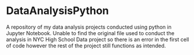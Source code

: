# DataAnalysisPython
A repository of my data analysis projects conducted using python in Jupyter Notebook.
Unable to find the original file used to conduct the analysis in NYC High School Data project so there is an error in the first cell of code however the rest of the project still functions as intended.
